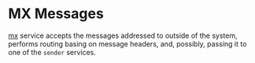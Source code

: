# MX Messages
[mx](../../admin/services/mx.md) service accepts the messages addressed to
outside of the system, performs routing basing on message headers, and,
possibly, passing it to one of the `sender` services.